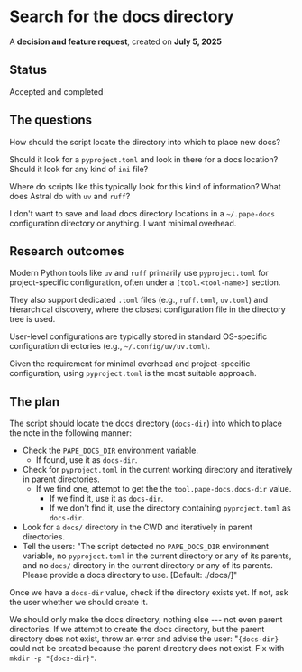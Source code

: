 # Search for the docs directory

A **decision and feature request**, created on **July 5, 2025**

## Status

Accepted and completed

## The questions

How should the script locate the directory into which to place new docs?

Should it look for a `pyproject.toml` and look in there for a docs location? Should it look for any kind of `ini` file?

Where do scripts like this typically look for this kind of information? What does Astral do with `uv` and `ruff`?

I don't want to save and load docs directory locations in a `~/.pape-docs` configuration directory or anything. I want minimal overhead.

## Research outcomes

Modern Python tools like `uv` and `ruff` primarily use `pyproject.toml` for project-specific configuration, often under a `[tool.<tool-name>]` section.

They also support dedicated `.toml` files (e.g., `ruff.toml`, `uv.toml`) and hierarchical discovery, where the closest configuration file in the directory tree is used.

User-level configurations are typically stored in standard OS-specific configuration directories (e.g., `~/.config/uv/uv.toml`).

Given the requirement for minimal overhead and project-specific configuration, using `pyproject.toml` is the most suitable approach.

## The plan

The script should locate the docs directory (`docs-dir`) into which to place the note in the following manner:

- Check the `PAPE_DOCS_DIR` environment variable.
    - If found, use it as `docs-dir`.
- Check for `pyproject.toml` in the current working directory and iteratively in parent directories.
    - If we find one, attempt to get the the `tool.pape-docs.docs-dir` value.
        - If we find it, use it as `docs-dir`.
        - If we don't find it, use the directory containing `pyproject.toml` as `docs-dir`.
- Look for a `docs/` directory in the CWD and iteratively in parent directories.
- Tell the users: "The script detected no `PAPE_DOCS_DIR` environment variable, no `pyproject.toml` in the current directory or any of its parents, and no `docs/` directory in the current directory or any of its parents. Please provide a docs directory to use. \[Default: ./docs/\]"

Once we have a `docs-dir` value, check if the directory exists yet. If not, ask the user whether we should create it.

We should only make the docs directory, nothing else --- not even parent directories. If we attempt to create the docs directory, but the parent directory does not exist, throw an error and advise the user: "`{docs-dir}` could not be created because the parent directory does not exist. Fix with `mkdir -p "{docs-dir}"`.
